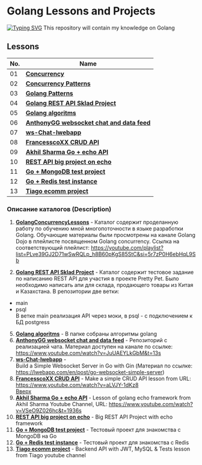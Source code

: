 <a id="anchor"></a>
# Golang Lessons and Projects
[![Typing SVG](https://readme-typing-svg.herokuapp.com?color=%2336BCF7&lines=Golang+Lessons+and+Projects)](https://github.com/Splucheviy)
This repository will contain my knowledge on Golang
## Lessons
| **No.** | **Name** | 
| ------- | -------- | 
|	01  | **[Concurrency](https://github.com/Splucheviy/GolangProjects/tree/main/GolangConcurrencyLessons)** | 
|	02	| **[Concurrency Patterns]()** | 
|	03	| **[Golang Patterns]()** | 
|	04	| **[Golang REST API Sklad Project](https://github.com/Splucheviy/restApiSkladProject)** | 
|	05	| **[Golang algoritms](https://github.com/Splucheviy/Golang-algoritms)** |
|	06	| **[AnthonyGG websocket chat and data feed](https://github.com/Splucheviy/AnthonyGG-ws-chat)** | 
|	07	| **[ws-Chat-lwebapp](https://github.com/Splucheviy/ws-Chat-lwebapp)** | 
|	08	| **[FrancesscoXX CRUD API](https://github.com/Splucheviy/FrancesscoxxCRUDApiLesson/tree/main)** | 
|	09	| **[Akhil Sharma Go + echo API](https://github.com/Splucheviy/akhilsharmaEchoLesson)** | 
|	10	| **[REST API big project on echo](https://github.com/Splucheviy/gopherSchoolLesson)** | 
|	11	| **[Go + MongoDB test project](https://github.com/Splucheviy/GoMongoDB)** | 
|	12	| **[Go + Redis test instance](https://github.com/Splucheviy/GoRedisTutorial)** | 
|	13	| **[Tiago ecomm project](https://github.com/Splucheviy/TiagoEcomm)** | 


### Описание каталогов (Description)
1. **[GolangConcurrencyLessons](https://github.com/Splucheviy/GolangProjects/tree/main/GolangConcurrencyLessons)** - 
  Каталог содержит проделанную работу по обучению мной многопоточности в языке разработки Golang. Обучающие материалы были просмотрены на канале Golang Dojo в плейлисте посвященном Golang concurrency. Ссылка на соответствующий плейлист: https://youtube.com/playlist?list=PLve39GJ2D71wSwRQLp_h8B60pKgS85StC&si=5r7zP0H6ebHqL9Sb

4. **[Golang REST API Sklad Project](https://github.com/Splucheviy/restApiSkladProject)** - 
  Каталог содержит тестовое задание по написанию REST API для участия в проекте Pretty Pet.  Было необходимо написать апи для склада, продающего товары из Китая и Казахстана. В репозитории две ветки:
- main
- psql  
  В ветке main реализация API через моки, в psql - с подключением к БД postgress  

5. **[Golang algoritms](https://github.com/Splucheviy/Golang-algoritms)** - 
  В папке собраны алгоритмы golang  
6. **[AnthonyGG websocket chat and data feed](https://github.com/Splucheviy/AnthonyGG-ws-chat)** - 
  Репозиторий с реализацией чата. Материал доступен на канале по ссылке: https://www.youtube.com/watch?v=JuUAEYLkGbM&t=13s         
7. **[ws-Chat-lwebapp](https://github.com/Splucheviy/ws-Chat-lwebapp)** -       
  Build a Simple Websocket Server in Go with Gin (Материал по ссылке: https://lwebapp.com/en/post/go-websocket-simple-server)     
8. **[FrancesscoXX CRUD API](https://github.com/Splucheviy/FrancesscoxxCRUDApiLesson/tree/main)** - Make a simple CRUD API lesson from URL: https://www.youtube.com/watch?v=aLVJY-1dKz8  
  [Вверх](#anchor)
9. **[Akhil Sharma Go + echo API](https://github.com/Splucheviy/akhilsharmaEchoLesson)** - Lesson of golang echo framework from Akhil Sharma Youtube Channel, URL: https://www.youtube.com/watch?v=VSeO9Z026hc&t=1936s
10. **[REST API big project on echo](https://github.com/Splucheviy/gopherSchoolLesson)** - Big REST API Project with echo framework
11. **[Go + MongoDB test project](https://github.com/Splucheviy/GoMongoDB)** - Тестовый проект для знакомства с MongoDB на Go
12. **[Go + Redis test instance](https://github.com/Splucheviy/GoRedisTutorial)** - Тестовый проект для знакомства с Redis
13. **[Tiago ecomm project](https://github.com/Splucheviy/TiagoEcomm)** - Backend API with JWT, MySQL & Tests lesson from Tiago youtube channel 
